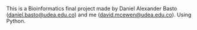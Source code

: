 This is a Bioinformatics final project made by Daniel Alexander Basto (daniel.basto@udea.edu.co) and me (david.mcewen@udea.edu.co). Using Python.
